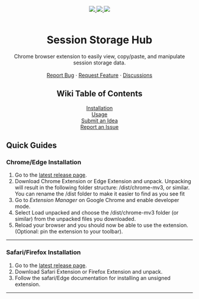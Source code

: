 <a name="readme-top"></a>

<!-- shields -->
<div align="center">
  <a href="https://github.com/cmolisee/session-storage-hub/releases/latest" alt="version">
    <img src="https://img.shields.io/github/package-json/v/cmolisee/session-storage-hub/main?style=for-the-badge" />
  </a>
  <a href="https://github.com/cmolisee/session-storage-hub/issues" alt="issues">
    <img src="https://img.shields.io/github/issues-raw/cmolisee/session-storage-hub?style=for-the-badge" />
  </a>
  <a href="https://github.com/cmolisee/session-storage-hub" alt="code-size">
    <img src="https://img.shields.io/github/languages/code-size/cmolisee/session-storage-hub?style=for-the-badge" />
  </a>
</div>

<br />
<div align="center">
  <h1 align="center">Session Storage Hub</h1>
  <p align="center">
    Chrome browser extension to easily view, copy/paste, and manipulate session storage data.
    <br />
    <br />
    <a href="https://github.com/cmolisee/session-storage-hub/wiki/Session-Storage-Hub-%E2%80%90-Report-an-Issue">Report Bug</a>
    ·
    <a href="https://github.com/cmolisee/session-storage-hub/wiki/Session-Storage-Hub-%E2%80%90-Submit-an-Idea">Request Feature</a>
    ·
    <a href="https://github.com/cmolisee/session-storage-hub/discussions/categories/general">Discussions</a>
  </p>
</div>

<div align="center">
  <h2 align="center">Wiki Table of Contents</h3>
  <div align="center"><a href="https://github.com/cmolisee/session-storage-hub/wiki/How-To-Install">Installation</a></div>
  <div align="center"><a href="https://github.com/cmolisee/session-storage-hub/wiki/Session-Storage-Hub-%E2%80%90-Usage">Usage</a></div>
  <dib align="center"><a href="https://github.com/cmolisee/session-storage-hub/wiki/Session-Storage-Hub-%E2%80%90-Submit-an-Idea">Submit an Idea</a></div>
  <div align="center"><a href="https://github.com/cmolisee/session-storage-hub/wiki/Session-Storage-Hub-%E2%80%90-Report-an-Issue">Report an Issue</a></div>
</div>

<div>
    <h2>Quick Guides</h2>
    <h3>Chrome/Edge Installation</h3>
    <ol>
        <li>Go to the <a href="https://github.com/cmolisee/session-storage-hub/releases/latest">latest release page</a>.</li>
        <li>Download Chrome Extension or Edge Extension and unpack. Unpacking will result in the following folder structure: /dist/chrome-mv3, or similar. You can rename the /dist folder to make it easier to find as you see fit</li>
        <li>Go to <em>Extension Manager</em> on Google Chrome and enable developer mode.</li>
        <li>Select Load unpacked and choose the /dist/chrome-mv3 folder (or similar) from the unpacked files you downloaded.</li>
        <li>Reload your browser and you should now be able to use the extension.</li>
        (Optional: pin the extension to your toolbar).
    </ol>
    <hr>
    <h3>Safari/Firefox Installation</h3>
    <ol>
        <li>Go to the <a href="https://github.com/cmolisee/session-storage-hub/releases/latest">latest release page</a>.</li>
        <li>Download Safari Extension or Firefox Extension and unpack.</li>
        <li>Follow the safari/Edge documentation for installing an unsigned extension.</li>
    </ol>
    <hr>
</div>
<!-- shields -->

[version-shield]:
	https://img.shields.io/github/package-json/v/cmolisee/session-storage-hub/main?style=for-the-badge
[issues-shield]:
	https://img.shields.io/github/issues-raw/cmolisee/session-storage-hub?style=for-the-badge
[license-shield]:
	https://img.shields.io/github/license/cmolisee/okAPI?style=for-the-badge
[code-size-shield]:
	https://img.shields.io/github/languages/code-size/cmolisee/session-storage-hub?style=for-the-badge

<!-- links -->

[url]: https://github.com/cmolisee/session-storage-hub
[release-url]: https://github.com/cmolisee/session-storage-hub/releases
[latest-url]: https://github.com/cmolisee/session-storage-hub/releases/latest

<!-- todo: add license -->

[issues-url]: https://github.com/cmolisee/session-storage-hub/issues
